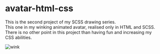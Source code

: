 # avatar-html-css

This is the second project of my SCSS drawing series.  
This one in my winking animated avatar, realised only in HTML and SCSS.  
There is no other point in this project than having fun and increasing my CSS abilities.

![wink](https://user-images.githubusercontent.com/60491011/107511961-7533bc00-6ba6-11eb-909d-4e519b492670.PNG)
